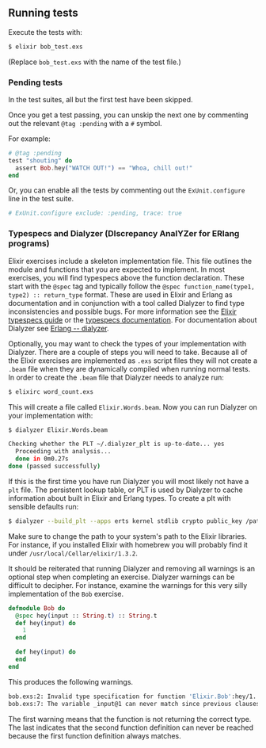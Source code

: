 ## Running tests

Execute the tests with:

```bash
$ elixir bob_test.exs
```

(Replace `bob_test.exs` with the name of the test file.)


### Pending tests

In the test suites, all but the first test have been skipped.

Once you get a test passing, you can unskip the next one by
commenting out the relevant `@tag :pending` with a `#` symbol.

For example:

```elixir
# @tag :pending
test "shouting" do
  assert Bob.hey("WATCH OUT!") == "Whoa, chill out!"
end
```

Or, you can enable all the tests by commenting out the
`ExUnit.configure` line in the test suite.

```elixir
# ExUnit.configure exclude: :pending, trace: true
```

### Typespecs and Dialyzer (DIscrepancy AnalYZer for ERlang programs)

Elixir exercises include a skeleton implementation file. This
file outlines the module and functions that you are expected
to implement. In most exercises, you will find typespecs
above the function declaration. These start with the `@spec` tag and
typically follow the `@spec function_name(type1, type2) :: return_type`
format. These are used in Elixir and Erlang as documentation and
in conjunction with a tool called Dialyzer to find type inconsistencies
and possible bugs. For more information see the
[Elixir typespecs guide](http://elixir-lang.org/getting-started/typespecs-and-behaviours.html)
or the [typespecs documentation](http://elixir-lang.org/docs/stable/elixir/typespecs.html). For
documentation about Dialyzer see [Erlang -- dialyzer](http://erlang.org/doc/man/dialyzer.html).

Optionally, you may want to check
the types of your implementation with Dialyzer. There are a couple
of steps you will need to take. Because all of the Elixir exercises
are implemented as `.exs` script files they will not create a
`.beam` file when they are dynamically compiled when running
normal tests. In order to create the `.beam` file that Dialyzer
needs to analyze run:

```bash
$ elixirc word_count.exs
```

This will create a file called `Elixir.Words.beam`. Now you can run
Dialyzer on your implementation with:

```bash
$ dialyzer Elixir.Words.beam

Checking whether the PLT ~/.dialyzer_plt is up-to-date... yes
  Proceeding with analysis...
  done in 0m0.27s
done (passed successfully)
```

If this is the first time you have run Dialyzer you
will most likely not have a `plt` file. The persistent lookup table,
or PLT is used by Dialyzer to cache information about built in Elixir
and Erlang types. To create a plt with sensible defaults run:


```bash
$ dialyzer --build_plt --apps erts kernel stdlib crypto public_key /path/to/elixir
```

Make sure to change the path to your system's path to the Elixir libraries. For
instance, if you installed Elixir with homebrew you will probably find it under
`/usr/local/Cellar/elixir/1.3.2`.

It should be reiterated that running Dialyzer and removing all warnings
is an optional step when completing an exercise. Dialyzer warnings can
be difficult to decipher. For instance, examine the warnings for this very silly
implementation of the `Bob` exercise.

```elixir
defmodule Bob do
  @spec hey(input :: String.t) :: String.t
  def hey(input) do
    1
  end

  def hey(input) do
  end
end
```

This produces the following warnings.

```bash
bob.exs:2: Invalid type specification for function 'Elixir.Bob':hey/1. The success typing is (_) -> 1
bob.exs:7: The variable _input@1 can never match since previous clauses completely covered the type any()
```

The first warning means that the function is not returning
the correct type. The last indicates that the second function
definition can never be reached because the first function
definition always matches.
